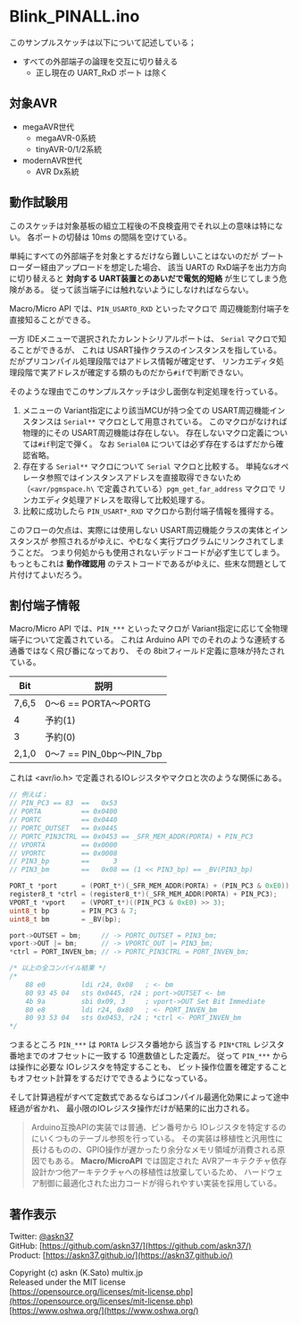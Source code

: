 # Blink_PINALL.ino

このサンプルスケッチは以下について記述している；

- すべての外部端子の論理を交互に切り替える
  - 正し現在の UART_RxD ポート は除く

## 対象AVR

- megaAVR世代
  - megaAVR-0系統
  - tinyAVR-0/1/2系統
- modernAVR世代
  - AVR Dx系統

## 動作試験用

このスケッチは対象基板の組立工程後の不良検査用でそれ以上の意味は特にない。
各ポートの切替は 10ms の間隔を空けている。

単純にすべての外部端子を対象とするだけなら難しいことはないのだが
ブートローダー経由アップロードを想定した場合、
該当 UARTの RxD端子を出力方向に切り替えると
__対向する UART装置とのあいだで電気的短絡__ が生じてしまう危険がある。
従って該当端子には触れないようにしなければならない。

Macro/Micro API では、`PIN_USART0_RXD` といったマクロで
周辺機能割付端子を直接知ることができる。

一方 IDEメニューで選択されたカレントシリアルポートは、
`Serial` マクロで知ることができるが、
これは USART操作クラスのインスタンスを指している。
だがプリコンパイル処理段階ではアドレス情報が確定せず、
リンカエディタ処理段階で実アドレスが確定する類のものだから`#if`で判断できない。

そのような理由でこのサンプルスケッチは少し面倒な判定処理を行っている。

1. メニューの Variant指定により該当MCUが持つ全ての
USART周辺機能インスタンスは `Serial**` マクロとして用意されている。
このマクロがなければ物理的にその USART周辺機能は存在しない。
存在しないマクロ定義については`#if`判定で弾く。
なお `Serial0A` については必ず存在するはずだから確認省略。
2. 存在する `Serial**` マクロについて `Serial` マクロと比較する。
単純な`&`オペレータ参照ではインスタンスアドレスを直接取得できないため
（`<avr/pgmspace.h\` で定義されている）`pgm_get_far_address` マクロで
リンカエディタ処理アドレスを取得して比較処理する。
3. 比較に成功したら `PIN_USART*_RXD` マクロから割付端子情報を獲得する。

このフローの欠点は、実際には使用しない USART周辺機能クラスの実体とインスタンスが
参照されるがゆえに、やむなく実行プログラムにリンクされてしまうことだ。
つまり何処からも使用されないデッドコードが必ず生じてしまう。
もっともこれは __動作確認用__ のテストコードであるがゆえに、些末な問題として片付けてよいだろう。

## 割付端子情報

Macro/Micro API では、`PIN_***` といったマクロが
Variant指定に応じて全物理端子について定義されている。
これは Arduino API でのそれのような連続する通番ではなく飛び番になっており、
その 8bitフィールド定義に意味が持たされている。

|Bit|説明|
|-|-|
|7,6,5|0〜6 == PORTA〜PORTG
|4|予約(1)
|3|予約(0)
|2,1,0|0〜7 == PIN_0bp〜PIN_7bp

これは \<avr/io.h\> で定義されるIOレジスタやマクロと次のような関係にある。

```c
// 例えば；
// PIN_PC3 == 83  ==   0x53
// PORTA          == 0x0400
// PORTC          == 0x0440
// PORTC_OUTSET   == 0x0445
// PORTC_PIN3CTRL == 0x0453 == _SFR_MEM_ADDR(PORTA) + PIN_PC3
// VPORTA         == 0x0000
// VPORTC         == 0x0008
// PIN3_bp        ==      3
// PIN3_bm        ==   0x08 == (1 << PIN3_bp) == _BV(PIN3_bp)

PORT_t *port      = (PORT_t*)(_SFR_MEM_ADDR(PORTA) + (PIN_PC3 & 0xE0)); // -> PORTC
register8_t *ctrl = (register8_t*)(_SFR_MEM_ADDR(PORTA) + PIN_PC3);     // -> PORTC_PIN3CTRL
VPORT_t *vport    = (VPORT_t*)((PIN_PC3 & 0xE0) >> 3);                  // -> VPORTC
uint8_t bp        = PIN_PC3 & 7;                                        // -> PIN3_bp
uint8_t bm        = _BV(bp);                                            // -> PIN3_bm

port->OUTSET = bm;     // -> PORTC_OUTSET = PIN3_bm;
vport->OUT |= bm;      // -> VPORTC_OUT |= PIN3_bm;
*ctrl = PORT_INVEN_bm; // -> PORTC_PIN3CTRL = PORT_INVEN_bm;

/* 以上の全コンパイル結果 */
/*
    88 e0         ldi r24, 0x08   ; <- bm
    80 93 45 04   sts 0x0445, r24 ; port->OUTSET <- bm
    4b 9a         sbi 0x09, 3     ; vport->OUT Set Bit Immediate
    80 e8         ldi r24, 0x80   ; <- PORT_INVEN_bm
    80 93 53 04   sts 0x0453, r24 ; *ctrl <- PORT_INVEN_bm
*/
```

つまるところ `PIN_***` は `PORTA` レジスタ番地から
該当する `PIN*CTRL` レジスタ番地までのオフセットに一致する 10進数値とした定義だ。
従って `PIN_***` からは操作に必要な IOレジスタを特定することも、
ビット操作位置を確定することもオフセット計算をするだけでできるようになっている。

そして計算過程がすべて定数式であるならばコンパイル最適化効果によって途中経過が省かれ、
最小限のIOレジスタ操作だけが結果的に出力される。

> Arduino互換APIの実装では普通、ピン番号から IOレジスタを特定するのにいくつものテーブル参照を行っている。
その実装は移植性と汎用性に長けるものの、GPIO操作が遅かったり余分なメモリ領域が消費される原因でもある。
__Macro/MicroAPI__ では固定された AVRアーキテクチャ依存設計かつ他アーキテクチャへの移植性は放棄しているため、
ハードウェア制御に最適化された出力コードが得られやすい実装を採用している。

## 著作表示

Twitter: [@askn37](https://twitter.com/askn37) \
GitHub: [https://github.com/askn37/](https://github.com/askn37/) \
Product: [https://askn37.github.io/](https://askn37.github.io/)

Copyright (c) askn (K.Sato) multix.jp \
Released under the MIT license \
[https://opensource.org/licenses/mit-license.php](https://opensource.org/licenses/mit-license.php) \
[https://www.oshwa.org/](https://www.oshwa.org/)
